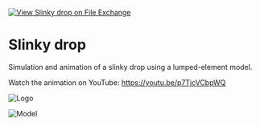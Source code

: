 [![View Slinky drop on File Exchange](https://www.mathworks.com/matlabcentral/images/matlab-file-exchange.svg)](https://www.mathworks.com/matlabcentral/fileexchange/96454-slinky-drop)
# Slinky drop
Simulation and animation of a slinky drop using a lumped-element model.

Watch the animation on YouTube: https://youtu.be/p7TjcVCbpWQ

![Logo](https://www.mathworks.com/matlabcentral/mlc-downloads/downloads/f224d2f9-b664-4644-af29-c0806f8ec517/438e001e-5aa2-455e-91c9-3d4fa1b57f58/images/1627263576.png)

![Model](https://www.dropbox.com/s/udc2xfkf1js0syi/slinky_drop_model.png?raw=1)
